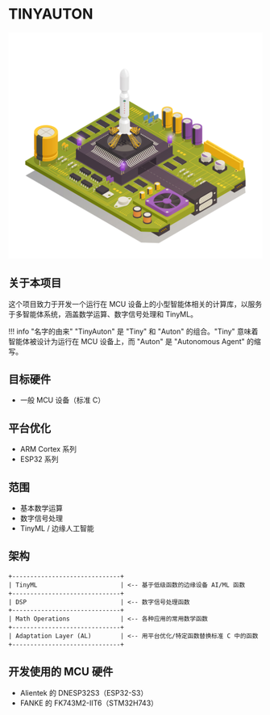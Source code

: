 # TINYAUTON

![封面](cover.jpg)

## 关于本项目

这个项目致力于开发一个运行在 MCU 设备上的小型智能体相关的计算库，以服务于多智能体系统，涵盖数学运算、数字信号处理和 TinyML。

!!! info "名字的由来"
    "TinyAuton" 是 "Tiny" 和 "Auton" 的组合。"Tiny" 意味着智能体被设计为运行在 MCU 设备上，而 "Auton" 是 "Autonomous Agent" 的缩写。

## 目标硬件

- 一般 MCU 设备（标准 C）

## 平台优化

- ARM Cortex 系列
- ESP32 系列

## 范围

- 基本数学运算
- 数字信号处理
- TinyML / 边缘人工智能

## 架构

```txt
+------------------------------+
| TinyML                       | <-- 基于低级函数的边缘设备 AI/ML 函数
+------------------------------+
| DSP                          | <-- 数字信号处理函数
+------------------------------+
| Math Operations              | <-- 各种应用的常用数学函数
+------------------------------+
| Adaptation Layer (AL)        | <-- 用平台优化/特定函数替换标准 C 中的函数
+------------------------------+
```

## 开发使用的 MCU 硬件

- Alientek 的 DNESP32S3（ESP32-S3）
- FANKE 的 FK743M2-IIT6（STM32H743）